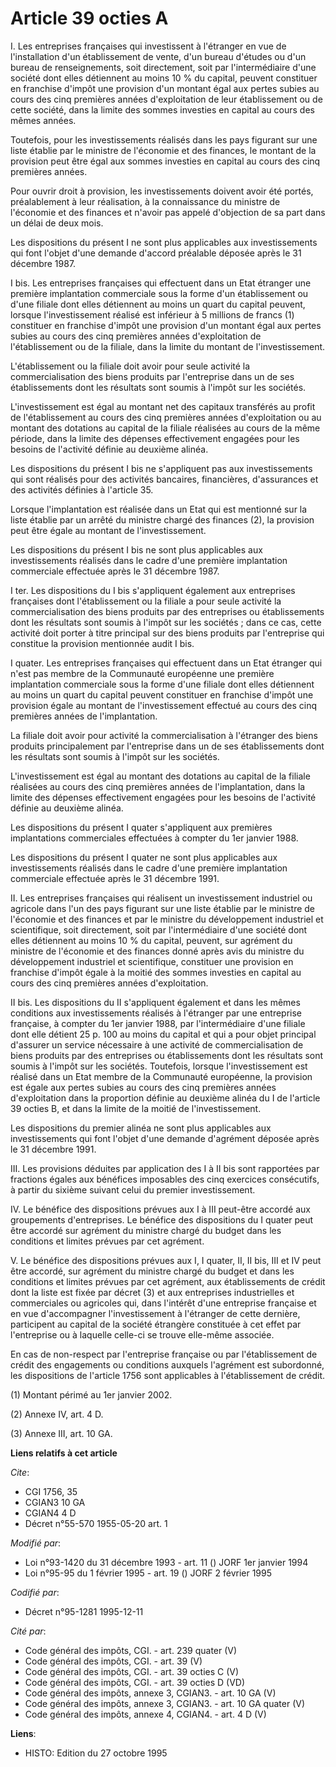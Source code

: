 # Article 39 octies A

I. Les entreprises françaises qui investissent à l'étranger en vue de l'installation d'un établissement de vente, d'un bureau
d'études ou d'un bureau de renseignements, soit directement, soit par l'intermédiaire d'une société dont elles détiennent au
moins 10 % du capital, peuvent constituer en franchise d'impôt une provision d'un montant égal aux pertes subies au cours des
cinq premières années d'exploitation de leur établissement ou de cette société, dans la limite des sommes investies en
capital au cours des mêmes années.

Toutefois, pour les investissements réalisés dans les pays figurant sur une liste établie par le ministre de l'économie et
des finances, le montant de la provision peut être égal aux sommes investies en capital au cours des cinq premières années.

Pour ouvrir droit à provision, les investissements doivent avoir été portés, préalablement à leur réalisation, à la
connaissance du ministre de l'économie et des finances et n'avoir pas appelé d'objection de sa part dans un délai de deux
mois.

Les dispositions du présent I ne sont plus applicables aux investissements qui font l'objet d'une demande d'accord préalable
déposée après le 31 décembre 1987.

I bis. Les entreprises françaises qui effectuent dans un Etat étranger une première implantation commerciale sous la forme
d'un établissement ou d'une filiale dont elles détiennent au moins un quart du capital peuvent, lorsque l'investissement
réalisé est inférieur à 5 millions de francs (1) constituer en franchise d'impôt une provision d'un montant égal aux pertes
subies au cours des cinq premières années d'exploitation de l'établissement ou de la filiale, dans la limite du montant de
l'investissement.

L'établissement ou la filiale doit avoir pour seule activité la commercialisation des biens produits par l'entreprise dans un
de ses établissements dont les résultats sont soumis à l'impôt sur les sociétés.

L'investissement est égal au montant net des capitaux transférés au profit de l'établissement au cours des cinq premières
années d'exploitation ou au montant des dotations au capital de la filiale réalisées au cours de la même période, dans la
limite des dépenses effectivement engagées pour les besoins de l'activité définie au deuxième alinéa.

Les dispositions du présent I bis ne s'appliquent pas aux investissements qui sont réalisés pour des activités bancaires,
financières, d'assurances et des activités définies à l'article 35.

Lorsque l'implantation est réalisée dans un Etat qui est mentionné sur la liste établie par un arrêté du ministre chargé  des
finances (2), la provision peut être égale au montant de l'investissement.

Les dispositions du présent I bis ne sont plus applicables aux investissements réalisés dans le cadre d'une première
implantation commerciale effectuée après le 31 décembre 1987.

I ter. Les dispositions du I bis s'appliquent également aux entreprises françaises dont l'établissement ou la filiale a pour
seule activité la commercialisation des biens produits par des entreprises ou établissements dont les résultats sont soumis à
l'impôt sur les sociétés ; dans ce cas, cette activité doit porter à titre principal sur des biens produits par l'entreprise
qui constitue la provision mentionnée audit I bis.

I quater. Les entreprises françaises qui effectuent dans un Etat étranger qui n'est pas membre de la Communauté européenne
une première implantation commerciale sous la forme d'une filiale dont elles détiennent au moins un quart du capital peuvent
constituer en franchise d'impôt une provision égale au montant de l'investissement effectué au cours des cinq premières
années de l'implantation.

La filiale doit avoir pour activité la commercialisation à l'étranger des biens produits principalement par l'entreprise dans
un de ses établissements dont les  résultats sont soumis à l'impôt sur les sociétés.

L'investissement est égal au montant des dotations au capital de la filiale réalisées au cours des cinq premières années de
l'implantation, dans la limite des dépenses effectivement engagées pour les besoins de l'activité définie au deuxième alinéa.

Les dispositions du présent I quater s'appliquent aux premières implantations commerciales effectuées à compter du 1er
janvier 1988.

Les dispositions du présent I quater ne sont plus applicables aux investissements réalisés dans le cadre d'une première
implantation commerciale effectuée après le 31 décembre 1991.

II. Les entreprises françaises qui réalisent un investissement industriel ou agricole dans l'un des pays figurant sur une
liste établie par le ministre de l'économie et des finances et par le ministre du développement industriel et scientifique,
soit directement, soit par l'intermédiaire d'une société dont elles détiennent au moins 10 % du capital, peuvent, sur
agrément du ministre de l'économie et des finances donné après avis du ministre du développement industriel et scientifique,
constituer une provision en franchise d'impôt égale à la moitié des sommes investies en capital au cours des cinq premières
années d'exploitation.

II bis. Les dispositions du II s'appliquent également et dans les mêmes conditions aux investissements réalisés à l'étranger
par une entreprise française, à compter du 1er janvier 1988, par l'intermédiaire d'une filiale dont elle détient 25 p. 100 au
moins du capital et qui a pour objet principal d'assurer un service nécessaire à une activité de commercialisation de biens
produits par des entreprises ou établissements dont les résultats sont soumis à l'impôt sur les sociétés. Toutefois, lorsque
l'investissement est réalisé dans un Etat membre de la Communauté européenne, la provision est égale aux pertes subies au
cours des cinq premières années d'exploitation dans la proportion définie au deuxième alinéa du I de l'article 39 octies B,
et dans la limite de la moitié de l'investissement.

Les dispositions du premier alinéa ne sont plus applicables aux investissements qui font l'objet d'une demande d'agrément
déposée après le 31 décembre 1991.

III. Les provisions déduites par application des I à II bis sont rapportées par fractions égales aux bénéfices imposables des
cinq exercices consécutifs, à partir du sixième suivant celui du premier investissement.

IV. Le bénéfice des dispositions prévues aux I à III peut-être accordé aux groupements d'entreprises. Le bénéfice des
dispositions du I quater peut être accordé sur agrément du ministre chargé du budget dans les conditions et limites prévues
par cet agrément.

V. Le bénéfice des dispositions prévues aux I, I quater, II, II bis, III et IV peut être accordé, sur agrément du ministre
chargé du budget et dans les conditions et limites prévues par cet agrément, aux établissements de crédit dont la liste est
fixée par décret (3) et aux entreprises industrielles et commerciales ou agricoles qui, dans l'intérêt d'une entreprise
française et en vue d'accompagner l'investissement à l'étranger de cette dernière, participent au capital de la société
étrangère constituée à cet effet par l'entreprise ou à laquelle celle-ci se trouve elle-même associée.

En cas de non-respect par l'entreprise française ou par l'établissement de crédit des engagements ou conditions auxquels
l'agrément est subordonné, les dispositions de l'article 1756 sont applicables à l'établissement de crédit.

(1) Montant périmé au 1er janvier 2002.

(2) Annexe IV, art. 4 D.

(3) Annexe III, art. 10 GA.

**Liens relatifs à cet article**

_Cite_:

  - CGI 1756, 35
  - CGIAN3 10 GA
  - CGIAN4 4 D
  - Décret n°55-570 1955-05-20 art. 1

_Modifié par_:

  - Loi n°93-1420 du 31 décembre 1993 - art. 11 () JORF 1er janvier 1994
  - Loi n°95-95 du 1 février 1995 - art. 19 () JORF 2 février 1995

_Codifié par_:

  - Décret n°95-1281 1995-12-11

_Cité par_:

  - Code général des impôts, CGI. - art. 239 quater (V)
  - Code général des impôts, CGI. - art. 39 (V)
  - Code général des impôts, CGI. - art. 39 octies C (V)
  - Code général des impôts, CGI. - art. 39 octies D (VD)
  - Code général des impôts, annexe 3, CGIAN3. - art. 10 GA (V)
  - Code général des impôts, annexe 3, CGIAN3. - art. 10 GA quater (V)
  - Code général des impôts, annexe 4, CGIAN4. - art. 4 D (V)

**Liens**:

  - HISTO: Edition du 27 octobre 1995
